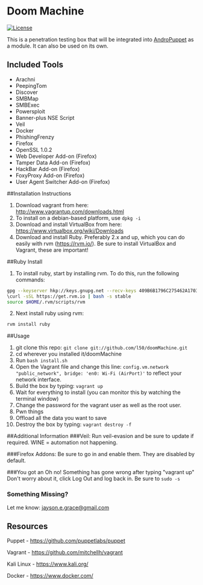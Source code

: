 Doom Machine
============

[![License](http://img.shields.io/:license-mit-blue.svg)](http://doge.mit-license.org)

This is a penetration testing box that will be integrated into [AndroPuppet](https://github.com/l50/AndroPuppet) as a module. It can also be used on its own.

## Included Tools

* Arachni
* PeepingTom
* Discover
* SMBMap
* SMBExec
* Powersploit
* Banner-plus NSE Script
* Veil
* Docker
* PhishingFrenzy
* Firefox
* OpenSSL 1.0.2
* Web Developer Add-on (Firefox)
* Tamper Data Add-on (Firefox)
* HackBar Add-on (Firefox)
* FoxyProxy Add-on (Firefox)
* User Agent Switcher Add-on (Firefox)

##Installation Instructions
1. Download vagrant from here: http://www.vagrantup.com/downloads.html
2. To install on a debian-based platform, use ```dpkg -i```
3. Download and install VirtualBox from here: https://www.virtualbox.org/wiki/Downloads
4. Download and install Ruby. Preferably 2.x and up, which you can do easily with rvm (https://rvm.io/).
Be sure to install VirtualBox and Vagrant, these are important!

##Ruby Install
1. To install ruby, start by installing rvm. To do this, run the following commands:
```bash    
gpg --keyserver hkp://keys.gnupg.net --recv-keys 409B6B1796C275462A1703113804BB82D39DC0
\curl -sSL https://get.rvm.io | bash -s stable
source $HOME/.rvm/scripts/rvm
```
2. Next install ruby using rvm:
```bash
rvm install ruby
```

##Usage
1. git clone this repo: ```git clone git://github.com/l50/doomMachine.git```
2. cd wherever you installed it/doomMachine
3. Run ```bash install.sh```
4. Open the Vagrant file and change this line: 
```config.vm.network "public_network", bridge: 'en0: Wi-Fi (AirPort)'``` to reflect your network interface.
5. Build the box by typing: ```vagrant up```
6. Wait for everything to install (you can monitor this by watching the terminal window)
7. Change the password for the vagrant user as well as the root user. 
8. Pwn things
9. Offload all the data you want to save
10. Destroy the box by typing: ```vagrant destroy -f```

##Additional Information
###Veil:
Run veil-evasion and be sure to update if required. WINE = automation not happening.

###Firefox Addons:
Be sure to go in and enable them. They are disabled by default.

###You got an Oh no! Something has gone wrong after typing "vagrant up"
Don't worry about it, click Log Out and log back in. Be sure to ```sudo -s```

### Something Missing?
Let me know: jayson.e.grace@gmail.com

Resources
---

Puppet - https://github.com/puppetlabs/puppet

Vagrant - https://github.com/mitchellh/vagrant

Kali Linux - https://www.kali.org/

Docker - https://www.docker.com/

